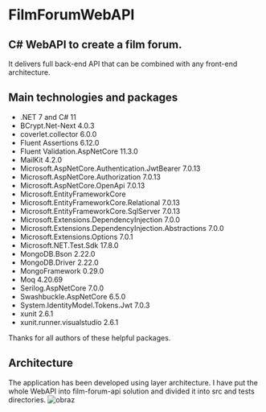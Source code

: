 # FilmForumWebAPI

## C# WebAPI to create a film forum. 
It delivers full back-end API that can be combined with any front-end architecture.

## Main technologies and packages
* .NET 7 and C# 11
* BCrypt.Net-Next 4.0.3
* coverlet.collector 6.0.0
* Fluent Assertions 6.12.0
* Fluent Validation.AspNetCore 11.3.0
* MailKit 4.2.0
* Microsoft.AspNetCore.Authentication.JwtBearer 7.0.13
* Microsoft.AspNetCore.Authorization 7.0.13
* Microsoft.AspNetCore.OpenApi 7.0.13
* Microsoft.EntityFrameworkCore
* Microsoft.EntityFrameworkCore.Relational 7.0.13
* Microsoft.EntityFrameworkCore.SqlServer 7.0.13
* Microsoft.Extensions.DependencyInjection 7.0.0
* Microsoft.Extensions.DependencyInjection.Abstractions 7.0.0
* Microsoft.Extensions.Options 7.0.1
* Microsoft.NET.Test.Sdk 17.8.0
* MongoDB.Bson 2.22.0
* MongoDB.Driver 2.22.0
* MongoFramework 0.29.0
* Moq 4.20.69
* Serilog.AspNetCore 7.0.0
* Swashbuckle.AspNetCore 6.5.0
* System.IdentityModel.Tokens.Jwt 7.0.3
* xunit 2.6.1
* xunit.runner.visualstudio 2.6.1

Thanks for all authors of these helpful packages.

## Architecture
The application has been developed using layer architecture.
I have put the whole WebAPI into film-forum-api solution and divided it into src and tests directories.
![obraz](https://github.com/Projekt-inzynierski-2024/film-forum-api/assets/76125047/e69ade12-6ee7-46dd-b227-60f1adc616ec)










